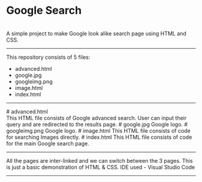 # Google Search
<br>
A simple project to make Google look alike search page using HTML and CSS.
<hr>
This repository consists of 5 files:
<ul>
  <li>advanced.html</li>
  <li>google.jpg</li>
  <li>googleimg.png</li>
  <li>image.html</li>
  <li>index.html</li>
</ul>
<hr>
# advanced.html <br>
This HTML file consists of Google advanced search. User can input their query and are redirected to the results page.
# google.jpg
Google logo.
# googleimg.png
Google logo.
# image.html
This HTML file consists of code for searching Images directly.
# index.html
This HTML file consists of code for the main Google search page.
<hr>
All the pages are inter-linked and we can switch between the 3 pages. This is just a basic demonstration of HTML & CSS.
IDE used - Visual Studio Code
<hr>
